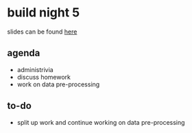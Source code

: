 # build night 5
slides can be found [here](https://docs.google.com/presentation/d/1tO0JgAytuKC3a3bigDMfva8LS5OsKVR-V721CwyCEQo/edit?usp=sharing)
## agenda
* administrivia
* discuss homework
* work on data pre-processing

## to-do
* split up work and continue working on data pre-processing